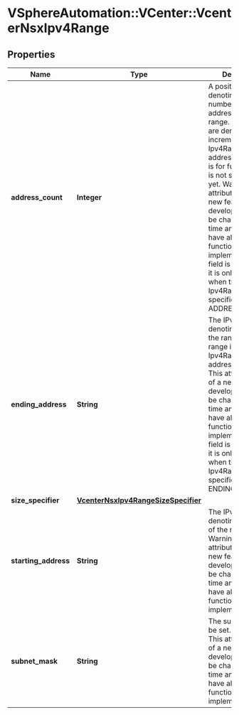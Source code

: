 # VSphereAutomation::VCenter::VcenterNsxIpv4Range

## Properties
Name | Type | Description | Notes
------------ | ------------- | ------------- | -------------
**address_count** | **Integer** | A positive number denoting the number of IP addresses in the range. Addresses are derived by incrementing Ipv4Range.starting-address. This field is for future use. It is not supported yet. Warning: This attribute is part of a new feature in development. It may be changed at any time and may not have all supported functionality implemented. This field is optional and it is only relevant when the value of Ipv4Range.size-specifier is ADDRESS_COUNT. | [optional] 
**ending_address** | **String** | The IPv4 address denoting the end of the range. The range includes the Ipv4Range.ending-address. Warning: This attribute is part of a new feature in development. It may be changed at any time and may not have all supported functionality implemented. This field is optional and it is only relevant when the value of Ipv4Range.size-specifier is ENDING_ADDRESS. | [optional] 
**size_specifier** | [**VcenterNsxIpv4RangeSizeSpecifier**](VcenterNsxIpv4RangeSizeSpecifier.md) |  | 
**starting_address** | **String** | The IPv4 address denoting the start of the range. Warning: This attribute is part of a new feature in development. It may be changed at any time and may not have all supported functionality implemented. | 
**subnet_mask** | **String** | The subnet mask to be set. Warning: This attribute is part of a new feature in development. It may be changed at any time and may not have all supported functionality implemented. | 


